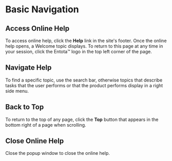 Basic Navigation
================

Access Online Help
------------------

To access online help, click the **Help** link in the site's footer.
Once the online help opens, a Welcome topic displays. To return to this
page at any time in your session, click the Entota™ logo in the top left
corner of the page.

Navigate Help
-------------

To find a specific topic, use the search bar, otherwise topics that
describe tasks that the user performs or that the product performs
display in a right side menu.

Back to Top
-----------

To return to the top of any page, click the **Top** button that appears
in the bottom right of a page when scrolling.

Close Online Help
-----------------

Close the popup window to close the online help.  
